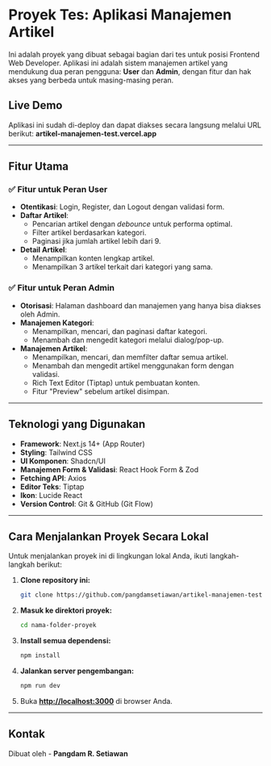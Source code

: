 # Proyek Tes: Aplikasi Manajemen Artikel

Ini adalah proyek yang dibuat sebagai bagian dari tes untuk posisi Frontend Web Developer. Aplikasi ini adalah sistem manajemen artikel yang mendukung dua peran pengguna: **User** dan **Admin**, dengan fitur dan hak akses yang berbeda untuk masing-masing peran.

## Live Demo

Aplikasi ini sudah di-deploy dan dapat diakses secara langsung melalui URL berikut:
**artikel-manajemen-test.vercel.app**

---

## Fitur Utama

### ✅ Fitur untuk Peran User
-   **Otentikasi**: Login, Register, dan Logout dengan validasi form.
-   **Daftar Artikel**:
    -   Pencarian artikel dengan *debounce* untuk performa optimal.
    -   Filter artikel berdasarkan kategori.
    -   Paginasi jika jumlah artikel lebih dari 9.
-   **Detail Artikel**:
    -   Menampilkan konten lengkap artikel.
    -   Menampilkan 3 artikel terkait dari kategori yang sama.

### ✅ Fitur untuk Peran Admin
-   **Otorisasi**: Halaman dashboard dan manajemen yang hanya bisa diakses oleh Admin.
-   **Manajemen Kategori**:
    -   Menampilkan, mencari, dan paginasi daftar kategori.
    -   Menambah dan mengedit kategori melalui dialog/pop-up.
-   **Manajemen Artikel**:
    -   Menampilkan, mencari, dan memfilter daftar semua artikel.
    -   Menambah dan mengedit artikel menggunakan form dengan validasi.
    -   Rich Text Editor (Tiptap) untuk pembuatan konten.
    -   Fitur "Preview" sebelum artikel disimpan.

---

## Teknologi yang Digunakan

-   **Framework**: Next.js 14+ (App Router)
-   **Styling**: Tailwind CSS
-   **UI Komponen**: Shadcn/UI
-   **Manajemen Form & Validasi**: React Hook Form & Zod
-   **Fetching API**: Axios
-   **Editor Teks**: Tiptap
-   **Ikon**: Lucide React
-   **Version Control**: Git & GitHub (Git Flow)

---

## Cara Menjalankan Proyek Secara Lokal

Untuk menjalankan proyek ini di lingkungan lokal Anda, ikuti langkah-langkah berikut:

1.  **Clone repository ini:**
    ```bash
    git clone https://github.com/pangdamsetiawan/artikel-manajemen-test
    ```

2.  **Masuk ke direktori proyek:**
    ```bash
    cd nama-folder-proyek
    ```

3.  **Install semua dependensi:**
    ```bash
    npm install
    ```

4.  **Jalankan server pengembangan:**
    ```bash
    npm run dev
    ```

5.  Buka **[http://localhost:3000](http://localhost:3000)** di browser Anda.

---

## Kontak

Dibuat oleh - **Pangdam R. Setiawan**
